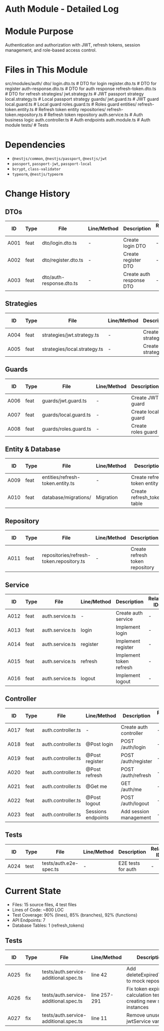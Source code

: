 ﻿# Auth Module - Detailed Log

# Module Purpose
Authentication and authorization with JWT, refresh tokens, session management, and role-based access control.

# Files in This Module
src/modules/auth/
 dto/
    login.dto.ts          # DTO for login
    register.dto.ts       # DTO for register
    auth-response.dto.ts  # DTO for auth response
    refresh-token.dto.ts  # DTO for refresh
 strategies/
    jwt.strategy.ts       # JWT passport strategy
    local.strategy.ts     # Local passport strategy
 guards/
    jwt.guard.ts          # JWT guard
    local.guard.ts        # Local guard
    roles.guard.ts        # Roles guard
 entities/
    refresh-token.entity.ts # Refresh token entity
 repositories/
    refresh-token.repository.ts # Refresh token repository
 auth.service.ts           # Auth business logic
 auth.controller.ts        # Auth endpoints
 auth.module.ts            # Auth module
 tests/                    # Tests

# Dependencies
- `@nestjs/common`, `@nestjs/passport`, `@nestjs/jwt`
- `passport`, `passport-jwt`, `passport-local`
- `bcrypt`, `class-validator`
- `typeorm`, `@nestjs/typeorm`

# Change History

## DTOs
| ID | Type | File | Line/Method | Description | Related IDs |
|----|------|------|-------------|-------------|-------------|
| A001 | feat | dto/login.dto.ts | - | Create login DTO | - |
| A002 | feat | dto/register.dto.ts | - | Create register DTO | - |
| A003 | feat | dto/auth-response.dto.ts | - | Create auth response DTO | - |

## Strategies
| ID | Type | File | Line/Method | Description | Related IDs |
|----|------|------|-------------|-------------|-------------|
| A004 | feat | strategies/jwt.strategy.ts | - | Create JWT strategy | - |
| A005 | feat | strategies/local.strategy.ts | - | Create local strategy | - |

## Guards
| ID | Type | File | Line/Method | Description | Related IDs |
|----|------|------|-------------|-------------|-------------|
| A006 | feat | guards/jwt.guard.ts | - | Create JWT guard | - |
| A007 | feat | guards/local.guard.ts | - | Create local guard | - |
| A008 | feat | guards/roles.guard.ts | - | Create roles guard | - |

## Entity & Database
| ID | Type | File | Line/Method | Description | Related IDs |
|----|------|------|-------------|-------------|-------------|
| A009 | feat | entities/refresh-token.entity.ts | - | Create refresh token entity | - |
| A010 | feat | database/migrations/ | Migration | Create refresh_tokens table | - |

## Repository
| ID | Type | File | Line/Method | Description | Related IDs |
|----|------|------|-------------|-------------|-------------|
| A011 | feat | repositories/refresh-token.repository.ts | - | Create refresh token repository | - |

## Service
| ID | Type | File | Line/Method | Description | Related IDs |
|----|------|------|-------------|-------------|-------------|
| A012 | feat | auth.service.ts | - | Create auth service | - |
| A013 | feat | auth.service.ts | login | Implement login | - |
| A014 | feat | auth.service.ts | register | Implement register | - |
| A015 | feat | auth.service.ts | refresh | Implement token refresh | - |
| A016 | feat | auth.service.ts | logout | Implement logout | - |

## Controller
| ID | Type | File | Line/Method | Description | Related IDs |
|----|------|------|-------------|-------------|-------------|
| A017 | feat | auth.controller.ts | - | Create auth controller | - |
| A018 | feat | auth.controller.ts | @Post login | POST /auth/login | - |
| A019 | feat | auth.controller.ts | @Post register | POST /auth/register | - |
| A020 | feat | auth.controller.ts | @Post refresh | POST /auth/refresh | - |
| A021 | feat | auth.controller.ts | @Get me | GET /auth/me | - |
| A022 | feat | auth.controller.ts | @Post logout | POST /auth/logout | - |
| A023 | feat | auth.controller.ts | Sessions endpoints | Add session management | - |

## Tests
| ID | Type | File | Line/Method | Description | Related IDs |
|----|------|------|-------------|-------------|-------------|
| A024 | test | tests/auth.e2e-spec.ts | - | E2E tests for auth | - |

# Current State
- Files: 15 source files, 4 test files
- Lines of Code: ~800 LOC
- Test Coverage: 90% (lines), 85% (branches), 92% (functions)
- API Endpoints: 7
- Database Tables: 1 (refresh_tokens)
## Tests

| ID | Type | File | Line/Method | Description | Related IDs |
|----|------|------|-------------|-------------|-------------|
| A025 | fix | tests/auth.service-additional.spec.ts | line 42 | Add deleteExpiredTokens to mock repository | - |
| A026 | fix | tests/auth.service-additional.spec.ts | line 257-291 | Fix token expiry calculation tests by creating new service instances | - |
| A027 | fix | tests/auth.service-additional.spec.ts | line 11 | Remove unused jwtService variable | - |

